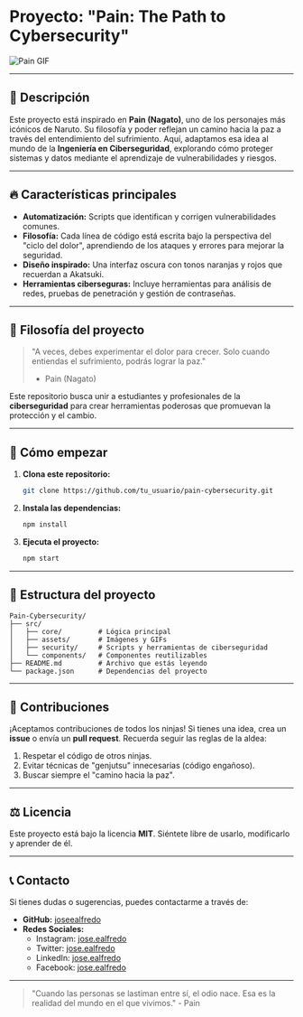 # Proyecto: **"Pain: The Path to Cybersecurity"**

![Pain GIF](https://media3.giphy.com/media/v1.Y2lkPTc5MGI3NjExejhoMHB3enlxazZjbXU2OG51Mm44d3k2bWFqZHQ1N2d2bTV0bGx3cSZlcD12MV9pbnRlcm5hbF9naWZfYnlfaWQmY3Q9Zw/BeIBRDxMXNJmg/giphy.gif)

---

## 🌌 **Descripción**

Este proyecto está inspirado en **Pain (Nagato)**, uno de los personajes más icónicos de Naruto. Su filosofía y poder reflejan un camino hacia la paz a través del entendimiento del sufrimiento. Aquí, adaptamos esa idea al mundo de la **Ingeniería en Ciberseguridad**, explorando cómo proteger sistemas y datos mediante el aprendizaje de vulnerabilidades y riesgos.

---

## 🔥 **Características principales**

- **Automatización:** Scripts que identifican y corrigen vulnerabilidades comunes.
- **Filosofía:** Cada línea de código está escrita bajo la perspectiva del "ciclo del dolor", aprendiendo de los ataques y errores para mejorar la seguridad.
- **Diseño inspirado:** Una interfaz oscura con tonos naranjas y rojos que recuerdan a Akatsuki.
- **Herramientas ciberseguras:** Incluye herramientas para análisis de redes, pruebas de penetración y gestión de contraseñas.

---

## 📜 **Filosofía del proyecto**

> "A veces, debes experimentar el dolor para crecer. Solo cuando entiendas el sufrimiento, podrás lograr la paz."  
> 
> - Pain (Nagato)

Este repositorio busca unir a estudiantes y profesionales de la **ciberseguridad** para crear herramientas poderosas que promuevan la protección y el cambio.

---

## 🚀 **Cómo empezar**

1. **Clona este repositorio:**
   ```bash
   git clone https://github.com/tu_usuario/pain-cybersecurity.git
   ```
2. **Instala las dependencias:**
   ```bash
   npm install
   ```
3. **Ejecuta el proyecto:**
   ```bash
   npm start
   ```

---

## 📂 **Estructura del proyecto**

```
Pain-Cybersecurity/
├── src/
│   ├── core/         # Lógica principal
│   ├── assets/       # Imágenes y GIFs
│   ├── security/     # Scripts y herramientas de ciberseguridad
│   └── components/   # Componentes reutilizables
├── README.md         # Archivo que estás leyendo
└── package.json      # Dependencias del proyecto
```

---

## 🥷 **Contribuciones**

¡Aceptamos contribuciones de todos los ninjas! Si tienes una idea, crea un **issue** o envía un **pull request**. Recuerda seguir las reglas de la aldea:

1. Respetar el código de otros ninjas.
2. Evitar técnicas de "genjutsu" innecesarias (código engañoso).
3. Buscar siempre el "camino hacia la paz".

---

## ⚖️ **Licencia**

Este proyecto está bajo la licencia **MIT**. Siéntete libre de usarlo, modificarlo y aprender de él. 

---

## 📞 **Contacto**

Si tienes dudas o sugerencias, puedes contactarme a través de:
- **GitHub:** [joseealfredo](https://github.com/tu_usuario)
- **Redes Sociales:**
  - Instagram: [jose.ealfredo](https://instagram.com/jose.ealfredo)
  - Twitter: [jose.ealfredo](https://twitter.com/Jose_ealfredo)
  - LinkedIn: [jose.ealfredo](https://linkedin.com/in/jose.ealfredo)
  - Facebook: [jose.ealfredo](https://facebook.com/jose.ealfredo)

---

> "Cuando las personas se lastiman entre sí, el odio nace. Esa es la realidad del mundo en el que vivimos." - Pain
